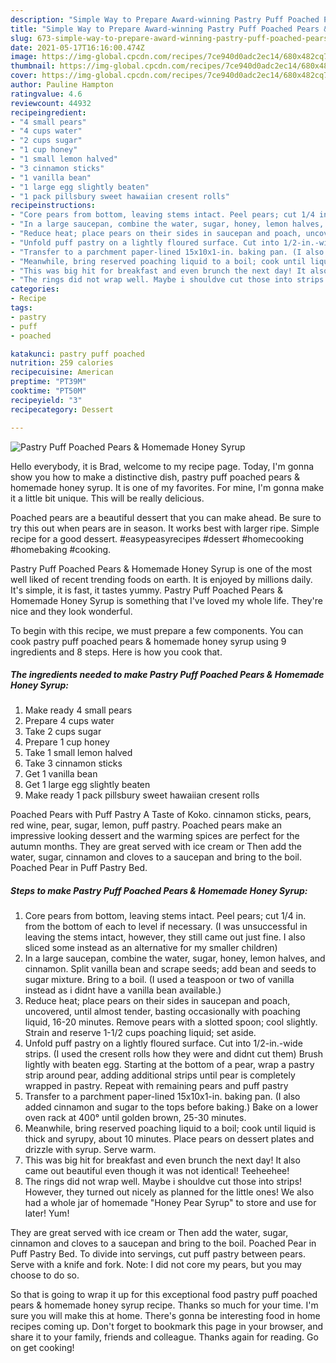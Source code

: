 ```yaml
---
description: "Simple Way to Prepare Award-winning Pastry Puff Poached Pears &amp;amp; Homemade Honey Syrup"
title: "Simple Way to Prepare Award-winning Pastry Puff Poached Pears &amp;amp; Homemade Honey Syrup"
slug: 673-simple-way-to-prepare-award-winning-pastry-puff-poached-pears-and-amp-homemade-honey-syrup
date: 2021-05-17T16:16:00.474Z
image: https://img-global.cpcdn.com/recipes/7ce940d0adc2ec14/680x482cq70/pastry-puff-poached-pears-homemade-honey-syrup-recipe-main-photo.jpg
thumbnail: https://img-global.cpcdn.com/recipes/7ce940d0adc2ec14/680x482cq70/pastry-puff-poached-pears-homemade-honey-syrup-recipe-main-photo.jpg
cover: https://img-global.cpcdn.com/recipes/7ce940d0adc2ec14/680x482cq70/pastry-puff-poached-pears-homemade-honey-syrup-recipe-main-photo.jpg
author: Pauline Hampton
ratingvalue: 4.6
reviewcount: 44932
recipeingredient:
- "4 small pears"
- "4 cups water"
- "2 cups sugar"
- "1 cup honey"
- "1 small lemon halved"
- "3 cinnamon sticks"
- "1 vanilla bean"
- "1 large egg slightly beaten"
- "1 pack pillsbury sweet hawaiian cresent rolls"
recipeinstructions:
- "Core pears from bottom, leaving stems intact. Peel pears; cut 1/4 in. from the bottom of each to level if necessary. (I was unsuccessful in leaving the stems intact, however, they still came out just fine. I also sliced some instead as an alternative for my smaller children)"
- "In a large saucepan, combine the water, sugar, honey, lemon halves, and cinnamon. Split vanilla bean and scrape seeds; add bean and seeds to sugar mixture. Bring to a boil. (I used a teaspoon or two of vanilla instead as i didnt have a vanilla bean available.)"
- "Reduce heat; place pears on their sides in saucepan and poach, uncovered, until almost tender, basting occasionally with poaching liquid, 16-20 minutes. Remove pears with a slotted spoon; cool slightly. Strain and reserve 1-1/2 cups poaching liquid; set aside."
- "Unfold puff pastry on a lightly floured surface. Cut into 1/2-in.-wide strips. (I used the cresent rolls how they were and didnt cut them) Brush lightly with beaten egg. Starting at the bottom of a pear, wrap a pastry strip around pear, adding additional strips until pear is completely wrapped in pastry. Repeat with remaining pears and puff pastry"
- "Transfer to a parchment paper-lined 15x10x1-in. baking pan. (I also added cinnamon and sugar to the tops before baking.) Bake on a lower oven rack at 400° until golden brown, 25-30 minutes."
- "Meanwhile, bring reserved poaching liquid to a boil; cook until liquid is thick and syrupy, about 10 minutes. Place pears on dessert plates and drizzle with syrup. Serve warm."
- "This was big hit for breakfast and even brunch the next day! It also came out beautiful even though it was not identical! Teeheehee!"
- "The rings did not wrap well. Maybe i shouldve cut those into strips! However, they turned out nicely as planned for the little ones! We also had a whole jar of homemade &#34;Honey Pear Syrup&#34; to store and use for later! Yum!"
categories:
- Recipe
tags:
- pastry
- puff
- poached

katakunci: pastry puff poached 
nutrition: 259 calories
recipecuisine: American
preptime: "PT39M"
cooktime: "PT50M"
recipeyield: "3"
recipecategory: Dessert

---
```



![Pastry Puff Poached Pears &amp; Homemade Honey Syrup](https://img-global.cpcdn.com/recipes/7ce940d0adc2ec14/680x482cq70/pastry-puff-poached-pears-homemade-honey-syrup-recipe-main-photo.jpg)

Hello everybody, it is Brad, welcome to my recipe page. Today, I'm gonna show you how to make a distinctive dish, pastry puff poached pears &amp; homemade honey syrup. It is one of my favorites. For mine, I'm gonna make it a little bit unique. This will be really delicious.

Poached pears are a beautiful dessert that you can make ahead. Be sure to try this out when pears are in season. It works best with larger ripe. Simple recipe for a good dessert. #easypeasyrecipes #dessert #homecooking #homebaking #cooking.

Pastry Puff Poached Pears &amp; Homemade Honey Syrup is one of the most well liked of recent trending foods on earth. It is enjoyed by millions daily. It's simple, it is fast, it tastes yummy. Pastry Puff Poached Pears &amp; Homemade Honey Syrup is something that I've loved my whole life. They're nice and they look wonderful.


To begin with this recipe, we must prepare a few components. You can cook pastry puff poached pears &amp; homemade honey syrup using 9 ingredients and 8 steps. Here is how you cook that.

<!--inarticleads1-->

##### The ingredients needed to make Pastry Puff Poached Pears &amp; Homemade Honey Syrup:

1. Make ready 4 small pears
1. Prepare 4 cups water
1. Take 2 cups sugar
1. Prepare 1 cup honey
1. Take 1 small lemon halved
1. Take 3 cinnamon sticks
1. Get 1 vanilla bean
1. Get 1 large egg slightly beaten
1. Make ready 1 pack pillsbury sweet hawaiian cresent rolls


Poached Pears with Puff Pastry A Taste of Koko. cinnamon sticks, pears, red wine, pear, sugar, lemon, puff pastry. Poached pears make an impressive looking dessert and the warming spices are perfect for the autumn months. They are great served with ice cream or Then add the water, sugar, cinnamon and cloves to a saucepan and bring to the boil. Poached Pear in Puff Pastry Bed. 

<!--inarticleads2-->

##### Steps to make Pastry Puff Poached Pears &amp; Homemade Honey Syrup:

1. Core pears from bottom, leaving stems intact. Peel pears; cut 1/4 in. from the bottom of each to level if necessary. (I was unsuccessful in leaving the stems intact, however, they still came out just fine. I also sliced some instead as an alternative for my smaller children)
1. In a large saucepan, combine the water, sugar, honey, lemon halves, and cinnamon. Split vanilla bean and scrape seeds; add bean and seeds to sugar mixture. Bring to a boil. (I used a teaspoon or two of vanilla instead as i didnt have a vanilla bean available.)
1. Reduce heat; place pears on their sides in saucepan and poach, uncovered, until almost tender, basting occasionally with poaching liquid, 16-20 minutes. Remove pears with a slotted spoon; cool slightly. Strain and reserve 1-1/2 cups poaching liquid; set aside.
1. Unfold puff pastry on a lightly floured surface. Cut into 1/2-in.-wide strips. (I used the cresent rolls how they were and didnt cut them) Brush lightly with beaten egg. Starting at the bottom of a pear, wrap a pastry strip around pear, adding additional strips until pear is completely wrapped in pastry. Repeat with remaining pears and puff pastry
1. Transfer to a parchment paper-lined 15x10x1-in. baking pan. (I also added cinnamon and sugar to the tops before baking.) Bake on a lower oven rack at 400° until golden brown, 25-30 minutes.
1. Meanwhile, bring reserved poaching liquid to a boil; cook until liquid is thick and syrupy, about 10 minutes. Place pears on dessert plates and drizzle with syrup. Serve warm.
1. This was big hit for breakfast and even brunch the next day! It also came out beautiful even though it was not identical! Teeheehee!
1. The rings did not wrap well. Maybe i shouldve cut those into strips! However, they turned out nicely as planned for the little ones! We also had a whole jar of homemade &#34;Honey Pear Syrup&#34; to store and use for later! Yum!


They are great served with ice cream or Then add the water, sugar, cinnamon and cloves to a saucepan and bring to the boil. Poached Pear in Puff Pastry Bed. To divide into servings, cut puff pastry between pears. Serve with a knife and fork. Note: I did not core my pears, but you may choose to do so. 

So that is going to wrap it up for this exceptional food pastry puff poached pears &amp; homemade honey syrup recipe. Thanks so much for your time. I'm sure you will make this at home. There's gonna be interesting food in home recipes coming up. Don't forget to bookmark this page in your browser, and share it to your family, friends and colleague. Thanks again for reading. Go on get cooking!
